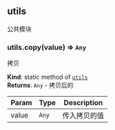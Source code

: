 <a name="module_utils"></a>

## utils
公共模块

<a name="module_utils.copy"></a>

### utils.copy(value) ⇒ <code>Any</code>
拷贝

**Kind**: static method of [<code>utils</code>](#module_utils)  
**Returns**: <code>Any</code> - 拷贝后的  

| Param | Type | Description |
| --- | --- | --- |
| value | <code>Any</code> | 传入拷贝的值 |

